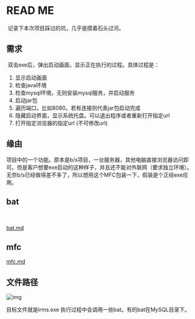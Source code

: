 # READ ME

​	记录下本次项目踩过的坑，几乎是摸着石头过河。

## 需求

​	双击exe后，弹出启动画面，显示正在执行的过程。具体过程是：

1. 显示启动画面
2. 检查java环境
3. 检查mysql环境，无则安装mysql服务，并启动服务
4. 启动jar包
5. 遍历端口，比如8080。若有连接则代表jar包启动完成
6. 隐藏启动界面，显示系统托盘。可以退出程序或者重新打开指定url
7. 打开指定浏览器的指定url (不可修改url)

## 缘由

​	项目中的一个功能。原本是b/s项目，一台服务器，其他电脑直接浏览器访问即可。但是客户想要exe启动的这种样子，并且还不能对外联网（要求独立环境）。无奈b/s已经做得差不多了，所以想用这个MFC包装一下，假装是个正经exe应用。

## bat

​	

[bat.md](bat.md)



## mfc

[mfc.md](./mfc.md)

## 文件路径

![img](F:\git\irms\images\目录结构.png)

目标文件就是irms.exe 执行过程中会调用一些bat。有的bat在MySQL目录下。
